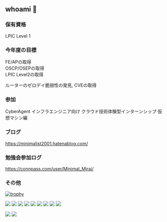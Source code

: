 ## whoami 🤔  
### 保有資格  
LPIC Level 1  
  
### 今年度の目標   
FE/APの取得  
OSCP/OSEPの取得  
LPIC Level2の取得  
  
ルーターのゼロデイ脆弱性の発見, CVEの取得  

### 参加  
CyberAgent インフラエンジニア向け クラウド技術体験型インターンシップ 仮想マシン編  
  
### ブログ  
https://minimalist2001.hatenablog.com/  
  
### 勉強会参加ログ  
https://connpass.com/user/Minimal_Mirai/  
  
### その他
[![trophy](https://github-profile-trophy.vercel.app/?username=Mirai301&theme=onedark)](https://github.com/ryo-ma/github-profile-trophy)

<img src="https://img.shields.io/badge/-ArchLinux-1793D1.svg?logo=archlinux&style=plastic"> <img src="https://img.shields.io/badge/-Linux-add8e6.svg?logo=linux&style=plastic"> <img src="https://img.shields.io/badge/-Python-ffff00.svg?logo=python&style=plastic"> <img src="https://img.shields.io/badge/-PHP-a9a9a9.svg?logo=php&style=plastic"> <img src="https://img.shields.io/badge/-HTML5-fff0f5.svg?logo=html5&style=plastic"> <img src="https://img.shields.io/badge/-CSS3-ffa500.svg?logo=css3&style=plastic"> <img src="https://img.shields.io/badge/-AWS-232F3E.svg?logo=amazon-aws&style=plastic"> <img src="https://img.shields.io/badge/-Apache-D22128.svg?logo=apache&style=plastic"> <img src="https://img.shields.io/badge/-Powershell-5391FE.svg?logo=powershell&style=plastic">

<img src="https://user-images.githubusercontent.com/53959334/162411359-8bd14380-1601-4cee-92b4-708defdf3476.png">
<img src="https://www.hackthebox.eu/badge/image/511098")

<!--
**Mirai301/Mirai301** is a ✨ _special_ ✨ repository because its `README.md` (this file) appears on your GitHub profile.

Here are some ideas to get you started:

- 🔭 I’m currently working on ...
- 🌱 I’m currently learning ...
- 👯 I’m looking to collaborate on ...
- 🤔 I’m looking for help with ...
- 💬 Ask me about ...
- 📫 How to reach me: ...
- 😄 Pronouns: ...
- ⚡ Fun fact: ...
-->

